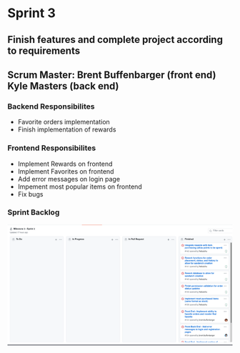 # Sprint 3
## Finish features and complete project according to requirements
## Scrum Master: Brent Buffenbarger (front end) Kyle Masters (back end)
### **Backend Responsibilites**
- Favorite orders implementation
- Finish implementation of rewards

### **Frontend Responsibilites**
- Implement Rewards on frontend
- Implement Favorites on frontend
- Add error messages on login page
- Impement most popular items on frontend
- Fix bugs

### **Sprint Backlog**

![Sprint 3 Backlog](./Sprint_Backlogs/Sprint_3_backlog.png)
